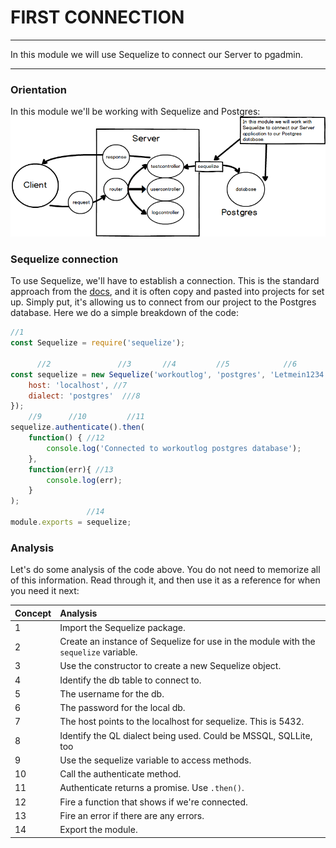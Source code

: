 # FIRST CONNECTION
---
In this module we will use Sequelize to connect our Server to pgadmin.

<hr>


### Orientation
In this module we'll be working with Sequelize and Postgres:
![screenshot](assets/01-pg-youarehere.png)

### Sequelize connection
To use Sequelize, we'll have to establish a connection. This is the standard approach from the [docs](http://docs.sequelizejs.com/manual/installation/getting-started.html#test-the-connection), and it is often copy and pasted into projects for set up. Simply put, it's allowing us to connect from our project to the Postgres database. Here we do a simple breakdown of the code:

```js
//1
const Sequelize = require('sequelize');

      //2               //3       //4         //5            //6          
const sequelize = new Sequelize('workoutlog', 'postgres', 'Letmein1234!', {
	host: 'localhost', //7
	dialect: 'postgres'  ///8
});
    //9      //10         //11         
sequelize.authenticate().then(
	function() { //12
		console.log('Connected to workoutlog postgres database');
	},
	function(err){ //13
		console.log(err);
	}
);
                 //14
module.exports = sequelize;
```

### Analysis
Let's do some analysis of the code above. You do not need to memorize all of this information. Read through it, and then use it as a reference for when you need it next:

|Concept|Analysis|
|:------|:---------|
|1 |Import the Sequelize package.|
|2 |Create an instance of Sequelize for use in the module with the `sequelize` variable.|
|3 |Use the constructor to create a new Sequelize object.|
|4 |Identify the db table to connect to.|
|5 |The username for the db.|
|6 |The password for the local db.|
|7 |The host points to the localhost for sequelize. This is 5432. |
|8 |Identify the QL dialect being used. Could be MSSQL, SQLLite, too |
|9 |Use the sequelize variable to access methods.|
|10 |Call the authenticate method. |
|11 |Authenticate returns a promise. Use `.then()`.|
|12 |Fire a function that shows if we're connected.|
|13 |Fire an error if there are any errors.|
|14 |Export the module.|



